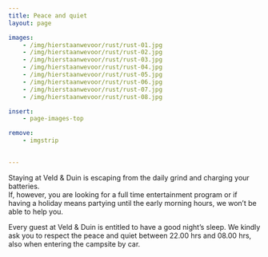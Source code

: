 ```yaml
---
title: Peace and quiet
layout: page

images:
    - /img/hierstaanwevoor/rust/rust-01.jpg
    - /img/hierstaanwevoor/rust/rust-02.jpg
    - /img/hierstaanwevoor/rust/rust-03.jpg
    - /img/hierstaanwevoor/rust/rust-04.jpg
    - /img/hierstaanwevoor/rust/rust-05.jpg
    - /img/hierstaanwevoor/rust/rust-06.jpg
    - /img/hierstaanwevoor/rust/rust-07.jpg
    - /img/hierstaanwevoor/rust/rust-08.jpg

insert:
    - page-images-top

remove:
    - imgstrip
    

---
```



Staying at Veld & Duin is escaping from the daily grind and charging your batteries.<br>
If, however, you are looking for a full time entertainment program or if having a holiday means partying until the early morning hours, we won’t be able to help you.

Every guest at Veld & Duin is entitled to have a good night’s sleep. We kindly ask you to respect the peace and quiet between 22.00 hrs and 08.00 hrs, also when entering the campsite by car.<br>
